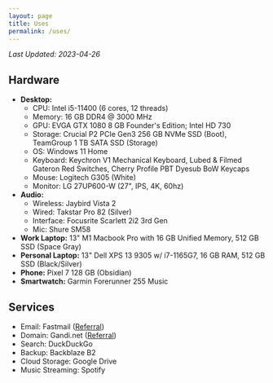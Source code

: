 ```yaml
---
layout: page
title: Uses
permalink: /uses/
---
```

*Last Updated: 2023-04-26*

## Hardware

* **Desktop:**
	+ CPU: Intel i5-11400 (6 cores, 12 threads)
	+ Memory: 16 GB DDR4 @ 3000 MHz
	+ GPU: EVGA GTX 1080 8 GB Founder's Edition; Intel HD 730
	+ Storage: Crucial P2 PCIe Gen3 256 GB NVMe SSD (Boot), TeamGroup 1 TB SATA SSD (Storage)
	+ OS: Windows 11 Home
	+ Keyboard: Keychron V1 Mechanical Keyboard, Lubed & Filmed Gateron Red Switches, Cherry Profile PBT Dyesub BoW Keycaps
	+ Mouse: Logitech G305 (White)
	+ Monitor: LG 27UP600-W (27", IPS, 4K, 60hz)
* **Audio:**
	* Wireless: Jaybird Vista 2
	* Wired: Takstar Pro 82 (Silver)
	* Interface: Focusrite Scarlett 2i2 3rd Gen
	* Mic: Shure SM58
* **Work Laptop:** 13" M1 Macbook Pro with 16 GB Unified Memory, 512 GB SSD (Space Gray)
* **Personal Laptop:** 13" Dell XPS 13 9305 w/ i7-1165G7, 16 GB RAM,  512 GB SSD (Black/Silver)
* **Phone:** Pixel 7 128 GB (Obsidian)
* **Smartwatch:** Garmin Forerunner 255 Music

## Services
* Email: Fastmail ([Referral](https://ref.fm/u24999624))
* Domain: Gandi.net ([Referral](https://gandi.link/f/c862dae1))
* Search: DuckDuckGo
* Backup: Backblaze B2
* Cloud Storage: Google Drive
* Music Streaming: Spotify
